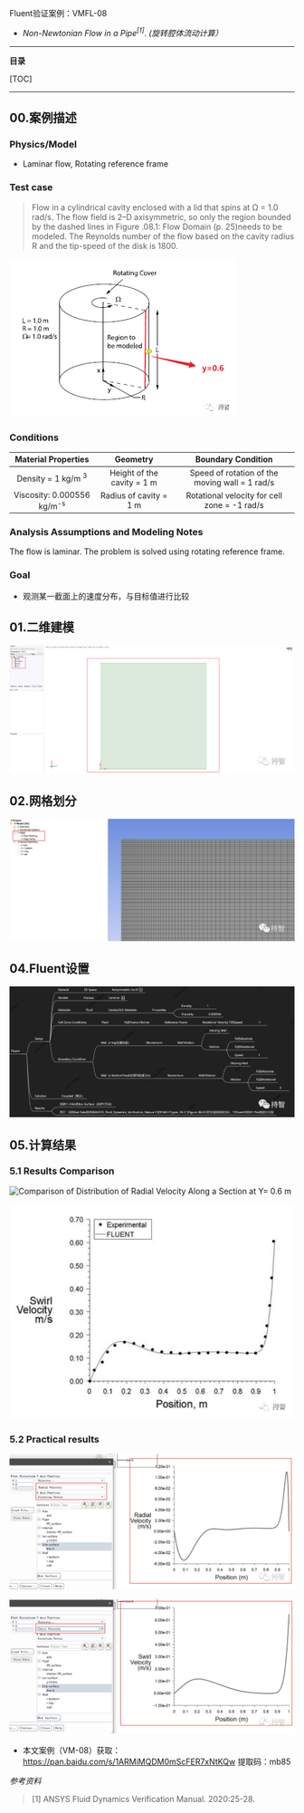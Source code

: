 Fluent验证案例：VMFL-08

- *Non-Newtonian Flow in a Pipe<sup>[1]</sup>*.
*(旋转腔体流动计算）*

---

**目录**

[TOC]

---

## 00.案例描述

### Physics/Model

- Laminar flow, Rotating reference frame

### Test case

> Flow in a cylindrical cavity enclosed with a lid that spins at Ω = 1.0 rad/s. The flow field is 2–D axisymmetric, so only the region bounded by the dashed lines in Figure .08.1: Flow Domain (p. 25)needs to be modeled. The Reynolds number of the flow based on the cavity radius R and the tip-speed of the disk is 1800.

![Figure .08.1:Flow Domain](images/vm-image08/1.jpg)

### Conditions

| Material Properties | Geometry | Boundary Condition |
| :--------------------: |:----------:|:-------------------:|
| Density = 1 kg/m <sup>3</sup> | Height of the cavity = 1 m | Speed of rotation of the moving wall = 1 rad/s |
| Viscosity: 0.000556 kg/m<sup>-s</sup> | Radius of cavity = 1 m | Rotational velocity for cell zone = -1 rad/s |



### Analysis Assumptions and Modeling Notes

The flow is laminar. The problem is solved using rotating reference frame.


### Goal

+ 观测某一截面上的速度分布，与目标值进行比较

## 01.二维建模

![SCDM中: 二维模型及边界命名](images/vm-image08/2.jpg)

## 02.网格划分

![Mesh: 网格划分情况](images/vm-image08/3.jpg)

## 04.Fluent设置

![Fluent参数设置要点](images/vm-image08/4.jpg)


## 05.计算结果

### 5.1 Results Comparison

![Comparison of Distribution of Radial Velocity Along a Section at Y= 0.6 m](https://mmbiz.qpic.cn/mmbiz_png/RUUZenibQFtbkibQicxRLppV7Bq9umiaticaiabaLpTibibsF3mW7ibXYHSkicGG8KZ6ia7wZKX24oJibA2TfWc530EqJWtZWw/0?wx_fmt=png)

![Comparison of Distribution of Swirl Velocity Along a Section at Y= 0.6 m](images/vm-image08/5.jpg)

### 5.2 Practical results

![Distribution of Radial Velocity](images/vm-image08/6.jpg)

![Distribution Swirl Velocity](images/vm-image08/7.jpg)

- 本文案例（VM-08）获取：https://pan.baidu.com/s/1ARMiMQDM0mScFER7xNtKQw 提取码：mb85 

*参考资料*

>[1] ANSYS Fluid Dynamics Verification Manual. 2020:25-28.<br>
